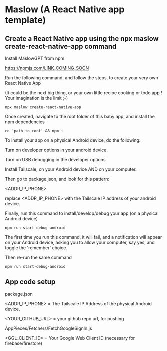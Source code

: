 # Maslow (A React Native app template)

## Create a React Native app using the npx maslow create-react-native-app command

Install MaslowGPT from npm

https://npmjs.com/LINK_COMING_SOON

Run the following command, and follow the steps, to create your very own React Native App

(It could be the next big thing, or your own little recipe cooking or todo app ! Your imagination is the limit ;-)

```
npx maslow create-react-native-app
```

Once created, navigate to the root folder of this baby app, and install the npm dependencies

```
cd 'path_to_root' && npm i
```

To install your app on a physical Android device, do the following:

Turn on developer options in your android device.

Turn on USB debugging in the developer options

Install Tailscale, on your Android device AND on your computer.

Then go to package.json, and look for this pattern:

<ADDR_IP_PHONE>

replace <ADDR_IP_PHONE> with the Tailscale IP address of your android device.

Finally, run this command to install/develop/debug your app (on a physical Android device)

```
npm run start-debug-android
```

The first time you run this command, it will fail, and a notification will appear on your Android device, asking you to allow your computer, say yes, and toggle the 'remember' choice.

Then re-run the same command

```
npm run start-debug-android
```

## App code setup 

package.json

<ADDR_IP_PHONE> = The Tailscale IP Address of the physical Android device.

<YOUR_GITHUB_URL> = your github repo url, for pushing 

AppPieces/Fetchers/FetchGoogleSignIn.js

<GGL_CLIENT_ID> = Your Google Web Client ID (necessary for firebase/firestore)

